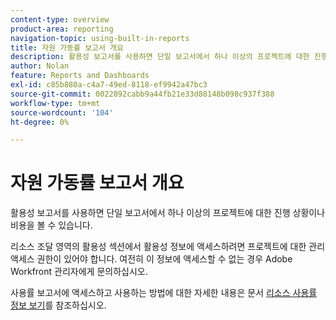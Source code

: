 ```yaml
---
content-type: overview
product-area: reporting
navigation-topic: using-built-in-reports
title: 자원 가동률 보고서 개요
description: 활용성 보고서를 사용하면 단일 보고서에서 하나 이상의 프로젝트에 대한 진행 상황이나 비용을 볼 수 있습니다.
author: Nolan
feature: Reports and Dashboards
exl-id: c85b880a-c4a7-49ed-8118-ef9942a47bc3
source-git-commit: 0022892cabb9a44fb21e33d88148b098c937f388
workflow-type: tm+mt
source-wordcount: '104'
ht-degree: 0%

---
```



# 자원 가동률 보고서 개요

<!--Audited: 11/2024-->

<!--CONTEXT SENSITIVE HELP - this is linked to the product. It is about a Resource reporting built-in report, so we need to keep it in both areas.-->

활용성 보고서를 사용하면 단일 보고서에서 하나 이상의 프로젝트에 대한 진행 상황이나 비용을 볼 수 있습니다.

리소스 조달 영역의 활용성 섹션에서 활용성 정보에 액세스하려면 프로젝트에 대한 관리 액세스 권한이 있어야 합니다. 여전히 이 정보에 액세스할 수 없는 경우 Adobe Workfront 관리자에게 문의하십시오.

사용률 보고서에 액세스하고 사용하는 방법에 대한 자세한 내용은 문서 [리소스 사용률 정보 보기](../../../resource-mgmt/resource-utilization/view-utilization-information.md)를 참조하십시오.
